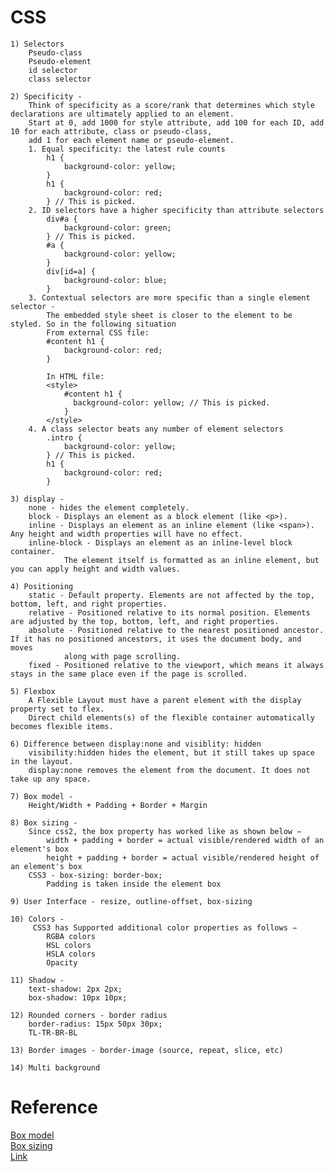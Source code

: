 # CSS

    1) Selectors
        Pseudo-class
        Pseudo-element
        id selector
        class selector

    2) Specificity -
        Think of specificity as a score/rank that determines which style declarations are ultimately applied to an element.
        Start at 0, add 1000 for style attribute, add 100 for each ID, add 10 for each attribute, class or pseudo-class,
        add 1 for each element name or pseudo-element.
        1. Equal specificity: the latest rule counts
            h1 {
                background-color: yellow;
            }
            h1 {
                background-color: red;
            } // This is picked.
        2. ID selectors have a higher specificity than attribute selectors
            div#a {
                background-color: green;
            } // This is picked.
            #a {
                background-color: yellow;
            }
            div[id=a] {
                background-color: blue;
            }
        3. Contextual selectors are more specific than a single element selector - 
            The embedded style sheet is closer to the element to be styled. So in the following situation
            From external CSS file:
            #content h1 {
                background-color: red;
            }

            In HTML file:
            <style>
                #content h1 {
                  background-color: yellow; // This is picked.
                }
            </style>
        4. A class selector beats any number of element selectors
            .intro {
                background-color: yellow;
            } // This is picked.
            h1 {
                background-color: red;
            }

    3) display -
        none - hides the element completely.
        block - Displays an element as a block element (like <p>).
        inline - Displays an element as an inline element (like <span>). Any height and width properties will have no effect.
        inline-block - Displays an element as an inline-level block container.
                The element itself is formatted as an inline element, but you can apply height and width values.

    4) Positioning
        static - Default property. Elements are not affected by the top, bottom, left, and right properties.
        relative - Positioned relative to its normal position. Elements are adjusted by the top, bottom, left, and right properties.
        absolute - Positioned relative to the nearest positioned ancestor. If it has no positioned ancestors, it uses the document body, and moves
                along with page scrolling.
        fixed - Positioned relative to the viewport, which means it always stays in the same place even if the page is scrolled.

    5) Flexbox
        A Flexible Layout must have a parent element with the display property set to flex.
        Direct child elements(s) of the flexible container automatically becomes flexible items.

    6) Difference between display:none and visiblity: hidden
        visibility:hidden hides the element, but it still takes up space in the layout.
        display:none removes the element from the document. It does not take up any space.

    7) Box model -
        Height/Width + Padding + Border + Margin

    8) Box sizing -
        Since css2, the box property has worked like as shown below −
            width + padding + border = actual visible/rendered width of an element's box
            height + padding + border = actual visible/rendered height of an element's box
        CSS3 - box-sizing: border-box;
            Padding is taken inside the element box

    9) User Interface - resize, outline-offset, box-sizing

    10) Colors -
         CSS3 has Supported additional color properties as follows −
            RGBA colors
            HSL colors
            HSLA colors
            Opacity

    11) Shadow -
        text-shadow: 2px 2px;
        box-shadow: 10px 10px;

    12) Rounded corners - border radius
        border-radius: 15px 50px 30px;
        TL-TR-BR-BL

    13) Border images - border-image (source, repeat, slice, etc)

    14) Multi background


# Reference

[Box model](https://en.wikipedia.org/wiki/CSS_box_model) <br>
[Box sizing](https://www.tutorialspoint.com/css/css3_box_sizing.htm) <br>
[Link](https://www.softwaretestinghelp.com/css-interview-questions/amp/)